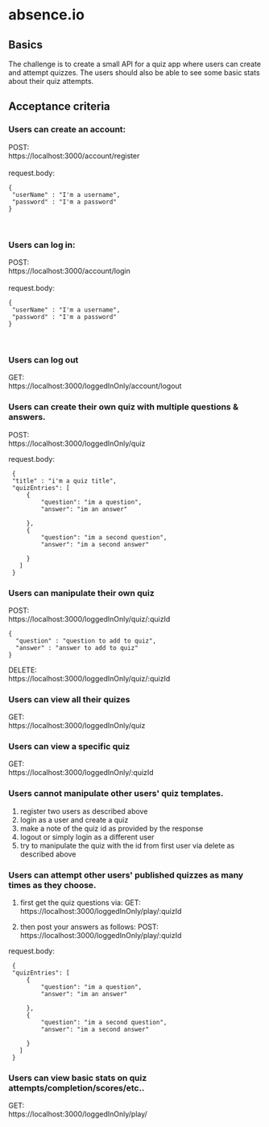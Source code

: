 # absence.io
## Basics
The challenge is to create a small API for a quiz app where users can create and attempt quizzes. The users should also be able to see some basic stats about their quiz attempts.



## Acceptance criteria
  ### Users can create an account: 
   POST:<br/>
    https://localhost:3000/account/register<br/>
    <br/>
    request.body: <br/>
   ~~~ 
   {
    "userName" : "I'm a username",
    "password" : "I'm a password"
   }  
   ~~~
  <br/>
  
  ### Users can log in: 
   POST:<br/>
    https://localhost:3000/account/login<br/>
    <br/>
    request.body: <br/>
   ~~~ 
   {
    "userName" : "I'm a username",
    "password" : "I'm a password"
   }  
   ~~~
  <br/>
  
### Users can log out
GET:</br>
https://localhost:3000/loggedInOnly/account/logout</br>

 ### Users can create their own quiz with multiple questions & answers.<br/>
   POST:<br/>
   https://localhost:3000/loggedInOnly/quiz<br/>
    
   request.body: <br/>
   ~~~
    {
    "title" : "i'm a quiz title",
    "quizEntries": [
        {
            "question": "im a question",
            "answer": "im an answer"
      
        },
        {
            "question": "im a second question",
            "answer": "im a second answer"
        
        }
      ]
    }
  ~~~
    
 ### Users can manipulate their own quiz 
  POST: <br/>
  https://localhost:3000/loggedInOnly/quiz/:quizId
  ~~~
  {
    "question" : "question to add to quiz",
    "answer" : "answer to add to quiz" 
  }
  ~~~
  
  DELETE: <br/>
  https://localhost:3000/loggedInOnly/quiz/:quizId
  
 
 ### Users can view all their quizes
 GET: <br/>
 https://localhost:3000/loggedInOnly/quiz
 
 ### Users can view a specific quiz
 GET: <br/>
 https://localhost:3000/loggedInOnly/:quizId
 
 ### Users cannot manipulate other users' quiz templates.
    
   1. register two users as described above
   2. login as a user and create a quiz
   3. make a note of the quiz id as provided by the response
   4. logout or simply login as a different user 
   5. try to manipulate the quiz with the id from first user via delete as described above
  
  ### Users can attempt other users' published quizzes as many times as they choose.
  1. first get the quiz questions via:
  GET:<br/>
   https://localhost:3000/loggedInOnly/play/:quizId<br/>
    
  2. then post your answers as follows:
  POST:<br/>
  https://localhost:3000/loggedInOnly/play/:quizId<br/>
    
   request.body: <br/>
   ~~~
    {
    "quizEntries": [
        {
            "question": "im a question",
            "answer": "im an answer"
      
        },
        {
            "question": "im a second question",
            "answer": "im a second answer"
        
        }
      ]
    }
  ~~~
  
  
 ### Users can view basic stats on quiz attempts/completion/scores/etc..
 GET:<br/>
 https://localhost:3000/loggedInOnly/play/
 
 

